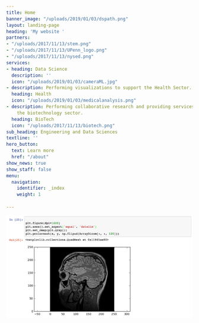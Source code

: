 ```yaml
---
title: Home
banner_image: "/uploads/2019/01/03/dspath.png"
layout: landing-page
heading: 'My website '
partners:
- "/uploads/2017/11/13/stem.png"
- "/uploads/2017/11/13/UPenn_logo.png"
- "/uploads/2017/11/13/nysed.png"
services:
- heading: Data Science
  description: ''
  icon: "/uploads/2019/01/03/cameraML.jpg"
- description: Performing visualizations to support the Health Sector.
  heading: Health
  icon: "/uploads/2019/01/03/medicalanalysis.png"
- description: Performing collaborative research and providing services to support
    the biotechnology sector.
  heading: BioTech
  icon: "/uploads/2017/11/13/biotech.png"
sub_heading: Engineering and Data Sciences
textline: ''
hero_button:
  text: Learn more
  href: "/about"
show_news: true
show_staff: false
menu:
  navigation:
    identifier: _index
    weight: 1

---
```

![](/uploads/2019/01/03/medicalanalysis.png)